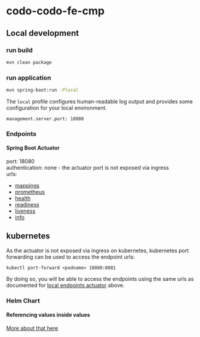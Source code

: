 # codo-codo-fe-cmp

## Local development

### run build

```bash
mvn clean package
```

### run application

```bash
mvn spring-boot:run -Plocal
```

The `local` profile configures human-readable log output and provides some configuration for your local environment.

`management.server.port: 18080`

### Endpoints

#### Spring Boot Actuator

port: 18080\
authentication: none - the actuator port is not exposed via ingress\
urls:
- [mappings](http://localhost:18080/mappings)
- [prometheus](http://localhost:18080/prometheus)
- [health](http://localhost:18080/health)
- [readiness](http://localhost:18080/health/readiness)
- [liveness](http://localhost:18080/health/liveness)
- [info](http://localhost:18080/info)

## kubernetes

As the actuator is not exposed via ingress on kubernetes, kubernetes port forwarding can be used to access the endpoint urls:
```
kubectl port-forward <podname> 18080:8081
```
By doing so, you will be able to access the endpoints using the same urls as documented for [local endpoints actuator](#actuator) above.

### Helm Chart

#### Referencing values inside values

[More about that here](charts/${CHARTNAME}/_helpersReadme.md)
